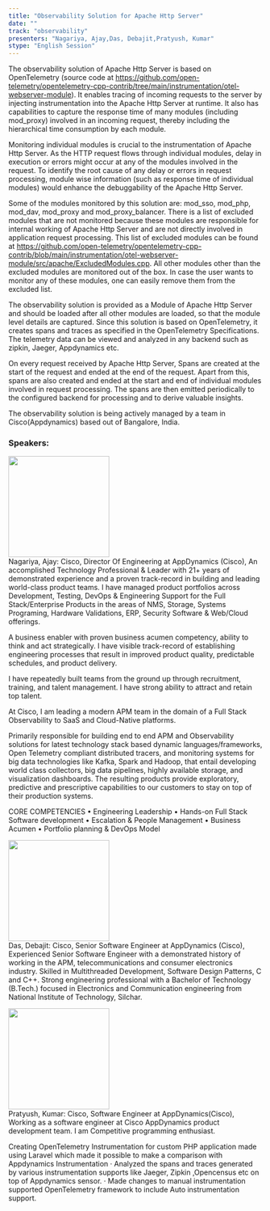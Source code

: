 ```yaml
---
title: "Observability Solution for Apache Http Server"
date: "" 
track: "observability"
presenters: "Nagariya, Ajay,Das, Debajit,Pratyush, Kumar"
stype: "English Session"
---
```

The observability solution of Apache Http Server is based on OpenTelemetry (source code at https://github.com/open-telemetry/opentelemetry-cpp-contrib/tree/main/instrumentation/otel-webserver-module). It enables tracing of incoming requests to the server by injecting instrumentation into the Apache Http Server at runtime. It also has capabilities to capture the response time of many modules (including mod_proxy) involved in an incoming request, thereby including the hierarchical time consumption by each module.

Monitoring individual modules is crucial to the instrumentation of Apache Http Server. As the HTTP request flows through individual modules, delay in execution or errors might occur at any of the modules involved in the request. To identify the root cause of any delay or errors in request processing, module wise information (such as response time of individual modules) would enhance the debuggability of the Apache Http Server.

Some of the modules monitored by this solution are: mod_sso, mod_php, mod_dav, mod_proxy and mod_proxy_balancer. There is a list of excluded modules that are not monitored because these modules are responsible for internal working of Apache Http Server and are not directly involved in application request processing. This list of excluded modules can be found at https://github.com/open-telemetry/opentelemetry-cpp-contrib/blob/main/instrumentation/otel-webserver-module/src/apache/ExcludedModules.cpp. All other modules other than the excluded modules are monitored out of the box. In case the user wants to monitor any of these modules, one can easily remove them from the excluded list.

The observability solution is provided as a Module of Apache Http Server and should be loaded after all other modules are loaded, so that the module level details are captured. Since this solution is based on OpenTelemetry, it creates spans and traces as specified in the OpenTelemetry Specifications. The telemetry data can be viewed and analyzed in any backend such as zipkin, Jaeger, Appdynamics etc.

On every request received by Apache Http Server, Spans are created at the start of the request and ended at the end of the request. Apart from this, spans are also created and ended at the start and end of individual modules involved in request processing. The spans are then emitted periodically to the configured backend for processing and to derive valuable insights.

The observability solution is being actively managed by a team in Cisco(Appdynamics) based out of Bangalore, India.
 ### Speakers: 
 <img src="images/speaker/1150.png" width="200" /><br>Nagariya, Ajay: Cisco, Director Of Engineering at AppDynamics (Cisco), An accomplished Technology Professional & Leader with 21+ years of demonstrated experience and a proven track-record in building and leading world-class product teams. I have managed product portfolios across Development, Testing, DevOps & Engineering Support for the Full Stack/Enterprise Products in the areas of NMS, Storage, Systems Programing, Hardware Validations, ERP, Security Software & Web/Cloud offerings. 

A business enabler with proven business acumen competency, ability to think and act strategically. I have visible track-record of establishing engineering processes that result in improved product quality, predictable schedules, and product delivery. 

I have repeatedly built teams from the ground up through recruitment, training, and talent management. I have strong ability to attract and retain top talent.

At Cisco, I am leading a modern APM team in the domain of a Full Stack Observability to SaaS and Cloud-Native platforms.

Primarily responsible for building end to end APM and Observability solutions for latest technology stack based dynamic languages/frameworks, Open Telemetry compliant distributed tracers, and monitoring systems for big data technologies like Kafka, Spark and Hadoop, that entail developing world class collectors, big data pipelines, highly available storage, and visualization dashboards. The resulting products provide exploratory, predictive and prescriptive capabilities to our customers to stay on top of their production systems.

CORE COMPETENCIES
• Engineering Leadership 
• Hands-on Full Stack Software development 
• Escalation & People Management 
• Business Acumen
• Portfolio planning & DevOps Model
 <img src="images/speaker/1150_2.png" width="200" /><br>Das, Debajit: Cisco, Senior Software Engineer at AppDynamics (Cisco), Experienced Senior Software Engineer with a demonstrated history of working in the APM, telecommunications and consumer electronics industry. Skilled in Multithreaded Development, Software Design Patterns, C and C++. Strong engineering professional with a Bachelor of Technology (B.Tech.) focused in Electronics and Communication engineering from National Institute of Technology, Silchar.
 <img src="images/speaker/1150_3.png" width="200" /><br>Pratyush, Kumar: Cisco, Software Engineer at AppDynamics(Cisco), Working as a software engineer at Cisco AppDynamics product development team. I am Competitive programming enthusiast.

Creating OpenTelemetry Instrumentation for custom PHP application made using Laravel which made it possible to make a comparison with Appdynamics Instrumentation
· Analyzed the spans and traces generated by various instrumentation supports like Jaeger, Zipkin ,Opencensus etc on top of Appdynamics sensor.
· Made changes to manual instrumentation supported OpenTelemetry framework to include Auto instrumentation support.
 